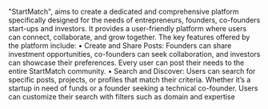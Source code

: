 "StartMatch", aims to create a dedicated and comprehensive platform specifically designed for the needs of entrepreneurs, founders, co-founders start-ups and investors. 
It provides a user-friendly platform where users can connect, collaborate, and grow together.
The key features offered by the platform include:
• Create and Share Posts: Founders can share investment opportunities, co-founders
can seek collaboration, and investors can showcase their preferences. Every user can
post their needs to the entire StartMatch community.
• Search and Discover: Users can search for specific posts, projects, or profiles that
match their criteria. Whether it’s a startup in need of funds or a founder seeking a
technical co-founder. Users can customize their search with filters such as domain
and expertise
